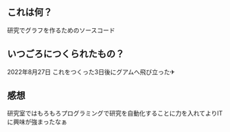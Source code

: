 
## これは何？
研究でグラフを作るためのソースコード
## いつごろにつくられたもの？
2022年8月27日
これをつくった3日後にグアムへ飛び立った✈
## 感想
研究室ではもろもろプログラミングで研究を自動化することに力を入れてよりITに興味が強まったなぁ
